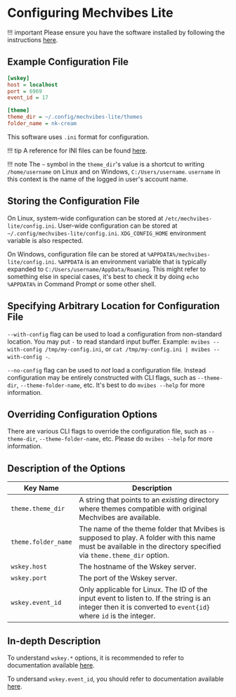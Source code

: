 # Configuring Mechvibes Lite
!!! important 
    Please ensure you have the software installed by following the
    instructions [here](index.md#installation).

## Example Configuration File
```ini
[wskey]
host = localhost
port = 6969
event_id = 17

[theme]
theme_dir = ~/.config/mechvibes-lite/themes
folder_name = nk-cream
```
This software uses `.ini` format for configuration.

!!! tip
    A reference for INI files can be found [here](https://quickref.me/ini.html).

!!! note 
    The `~` symbol in the `theme_dir`'s value is a shortcut to writing
    `/home/username` on Linux and on Windows, `C:/Users/username`. `username` in
    this context is the name of the logged in user's account name.

## Storing the Configuration File
On Linux, system-wide configuration can be stored at
`/etc/mechvibes-lite/config.ini`. User-wide configuration can be stored at
`~/.config/mechvibes-lite/config.ini`. `XDG_CONFIG_HOME` environment variable is
also respected.

On Windows, configuration file can be stored at
`%APPDATA%/mechvibes-lite/config.ini`. `%APPDATA` is an environment variable
that is typically expanded to `C:/Users/username/AppData/Roaming`. This might
refer to something else in special cases, it's best to check it by doing `echo
%APPDATA%` in Command Prompt or some other shell.

## Specifying Arbitrary Location for Configuration File
`--with-config` flag can be used to load a configuration from non-standard
location. You may put `-` to read standard input buffer. Example: `mvibes
--with-config /tmp/my-config.ini`, or `cat /tmp/my-config.ini | mvibes
--with-config -`.

`--no-config` flag can be used to _not_ load a configuration file. Instead
configuration may be entirely constructed with CLI flags, such as `--theme-dir`,
`--theme-folder-name`, etc. It's best to do `mvibes --help` for more
information.

## Overriding Configuration Options
There are various CLI flags to override the configuration file, such as
`--theme-dir`, `--theme-folder-name`, etc. Please do `mvibes --help` for more
information.

## Description of the Options
| Key Name | Description |
|---|---|
| `theme.theme_dir` | A string that points to an _existing_ directory where themes compatible with original Mechvibes are available.
| `theme.folder_name` | The name of the theme folder that Mvibes is supposed to play. A folder with this name must be available in the directory specified via `theme.theme_dir` option. |
| `wskey.host` | The hostname of the Wskey server. |
| `wskey.port` | The port of the Wskey server.  |
| `wskey.event_id`  | Only applicable for Linux. The ID of the input event to listen to. If the string is an integer then it is converted to `event{id}` where `id` is the integer.|

## In-depth Description
To understand `wskey.*` options, it is recommended to refer to documentation
available [here](usage.md#wskey).

To undersand `wskey.event_id`, you should refer to documentation available
[here](installation/linux.md#testing-access-for-input-event).

